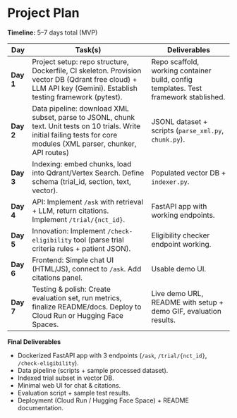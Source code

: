# Project Plan

**Timeline:** 5–7 days total (MVP)

| Day | Task(s)                                                                                                                                                                  | Deliverables                                                                         |
|-----|--------------------------------------------------------------------------------------------------------------------------------------------------------------------------|--------------------------------------------------------------------------------------|
| **Day 1** | Project setup: repo structure, Dockerfile, CI skeleton. Provision vector DB (Qdrant free cloud) + LLM API key (Gemini). Establish testing framework (pytest).            | Repo scaffold, working container build, config templates. Test framework stablished. |
| **Day 2** | Data pipeline: download XML subset, parse to JSONL, chunk text. Unit tests on 10 trials.  Write initial failing tests for core modules (XML parser, chunker, API routes) | JSONL dataset + scripts (`parse_xml.py`, `chunk.py`).                                |
| **Day 3** | Indexing: embed chunks, load into Qdrant/Vertex Search. Define schema (trial_id, section, text, vector).                                                                 | Populated vector DB + `indexer.py`.                                                  |
| **Day 4** | API: Implement `/ask` with retrieval + LLM, return citations. Implement `/trial/{nct_id}`.                                                                               | FastAPI app with working endpoints.                                                  |
| **Day 5** | Innovation: Implement `/check-eligibility` tool (parse trial criteria rules + patient JSON).                                                                             | Eligibility checker endpoint working.                                                |
| **Day 6** | Frontend: Simple chat UI (HTML/JS), connect to `/ask`. Add citations panel.                                                                                              | Usable demo UI.                                                                      |
| **Day 7** | Testing & polish: Create evaluation set, run metrics, finalize README/docs. Deploy to Cloud Run or Hugging Face Spaces.                                                  | Live demo URL, README with setup + demo GIF, evaluation results.                     |

**Final Deliverables**  
- Dockerized FastAPI app with 3 endpoints (`/ask`, `/trial/{nct_id}`, `/check-eligibility`).
- Data pipeline (scripts + sample processed dataset).  
- Indexed trial subset in vector DB.  
- Minimal web UI for chat & citations.  
- Evaluation script + sample test results.  
- Deployment (Cloud Run / Hugging Face Space) + README documentation.  
